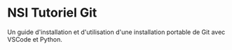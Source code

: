 # NSI Tutoriel Git
Un guide d'installation et d'utilisation d'une
installation portable de Git avec VSCode et Python.